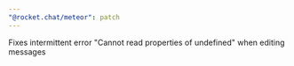 ```yaml
---
"@rocket.chat/meteor": patch
---
```


Fixes intermittent error "Cannot read properties of undefined" when editing messages
